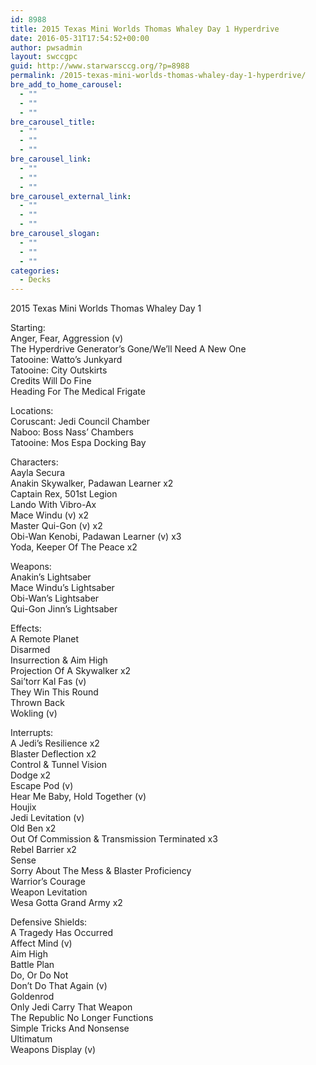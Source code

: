 ```yaml
---
id: 8988
title: 2015 Texas Mini Worlds Thomas Whaley Day 1 Hyperdrive
date: 2016-05-31T17:54:52+00:00
author: pwsadmin
layout: swccgpc
guid: http://www.starwarsccg.org/?p=8988
permalink: /2015-texas-mini-worlds-thomas-whaley-day-1-hyperdrive/
bre_add_to_home_carousel:
  - ""
  - ""
  - ""
bre_carousel_title:
  - ""
  - ""
  - ""
bre_carousel_link:
  - ""
  - ""
  - ""
bre_carousel_external_link:
  - ""
  - ""
  - ""
bre_carousel_slogan:
  - ""
  - ""
  - ""
categories:
  - Decks
---
```

2015 Texas Mini Worlds Thomas Whaley Day 1

Starting:  
Anger, Fear, Aggression (v)  
The Hyperdrive Generator&#8217;s Gone/We&#8217;ll Need A New One  
Tatooine: Watto&#8217;s Junkyard  
Tatooine: City Outskirts  
Credits Will Do Fine  
Heading For The Medical Frigate

Locations:  
Coruscant: Jedi Council Chamber  
Naboo: Boss Nass&#8217; Chambers  
Tatooine: Mos Espa Docking Bay

Characters:  
Aayla Secura  
Anakin Skywalker, Padawan Learner x2  
Captain Rex, 501st Legion  
Lando With Vibro-Ax  
Mace Windu (v) x2  
Master Qui-Gon (v) x2  
Obi-Wan Kenobi, Padawan Learner (v) x3  
Yoda, Keeper Of The Peace x2

Weapons:  
Anakin&#8217;s Lightsaber  
Mace Windu&#8217;s Lightsaber  
Obi-Wan&#8217;s Lightsaber  
Qui-Gon Jinn&#8217;s Lightsaber

Effects:  
A Remote Planet  
Disarmed  
Insurrection & Aim High  
Projection Of A Skywalker x2  
Sai&#8217;torr Kal Fas (v)  
They Win This Round  
Thrown Back  
Wokling (v)

Interrupts:  
A Jedi&#8217;s Resilience x2  
Blaster Deflection x2  
Control & Tunnel Vision  
Dodge x2  
Escape Pod (v)  
Hear Me Baby, Hold Together (v)  
Houjix  
Jedi Levitation (v)  
Old Ben x2  
Out Of Commission & Transmission Terminated x3  
Rebel Barrier x2  
Sense  
Sorry About The Mess & Blaster Proficiency  
Warrior&#8217;s Courage  
Weapon Levitation  
Wesa Gotta Grand Army x2

Defensive Shields:  
A Tragedy Has Occurred  
Affect Mind (v)  
Aim High  
Battle Plan  
Do, Or Do Not  
Don&#8217;t Do That Again (v)  
Goldenrod  
Only Jedi Carry That Weapon  
The Republic No Longer Functions  
Simple Tricks And Nonsense  
Ultimatum  
Weapons Display (v)
